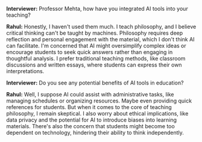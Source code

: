 **Interviewer:** Professor Mehta, how have you integrated AI tools into your teaching?

**Rahul:** Honestly, I haven't used them much. I teach philosophy, and I believe critical thinking can't be taught by machines. Philosophy requires deep reflection and personal engagement with the material, which I don't think AI can facilitate. I'm concerned that AI might oversimplify complex ideas or encourage students to seek quick answers rather than engaging in thoughtful analysis. I prefer traditional teaching methods, like classroom discussions and written essays, where students can express their own interpretations.

**Interviewer:** Do you see any potential benefits of AI tools in education?

**Rahul:** Well, I suppose AI could assist with administrative tasks, like managing schedules or organizing resources. Maybe even providing quick references for students. But when it comes to the core of teaching philosophy, I remain skeptical. I also worry about ethical implications, like data privacy and the potential for AI to introduce biases into learning materials. There's also the concern that students might become too dependent on technology, hindering their ability to think independently.